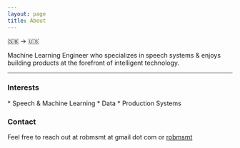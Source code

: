 ```yaml
---
layout: page
title: About
---
```


🇬🇧 -> 🇺🇸 

Machine Learning Engineer who specializes in speech systems & enjoys building products at the forefront of intelligent technology.


---

<h3>Interests</h3>
* Speech & Machine Learning
* Data
* Production Systems


<h3>Contact</h3>

Feel free to reach out at robmsmt at gmail dot com or [robmsmt](https://twitter.com/robmsmt)



